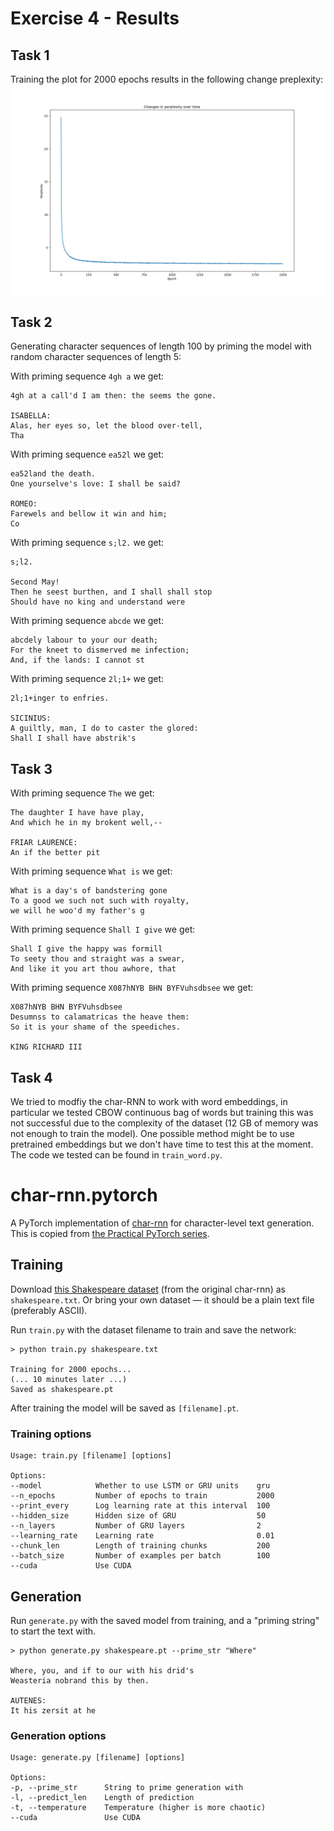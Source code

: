 # Exercise 4 - Results

## Task 1
Training the plot for 2000 epochs results in the following change
preplexity:
![Perplexity1](https://raw.githubusercontent.com/Aleman778/Deep-Learning/master/exercises/exercise4/part1_perplexity_plot.png)

## Task 2
Generating character sequences of length 100 by priming the model with
random character sequences of length 5:

With priming sequence `4gh a` we get:
```
4gh at a call'd I am then: the seems the gone.

ISABELLA:
Alas, her eyes so, let the blood over-tell,
Tha
```

With priming sequence `ea52l` we get:
```
ea52land the death.
One yourselve's love: I shall be said?

ROMEO:
Farewels and bellow it win and him;
Co
```

With priming sequence `s;l2.` we get:
```
s;l2.

Second May!
Then he seest burthen, and I shall shall stop
Should have no king and understand were
```

With priming sequence `abcde` we get:
```
abcdely labour to your our death;
For the kneet to dismerved me infection;
And, if the lands: I cannot st
```

With priming sequence `2l;1+` we get:
```
2l;1+inger to enfries.

SICINIUS:
A guiltly, man, I do to caster the glored:
Shall I shall have abstrik's
```

## Task 3
With priming sequence `The` we get:
```
The daughter I have have play,
And which he in my brokent well,--

FRIAR LAURENCE:
An if the better pit
```

With priming sequence `What is` we get:
```
What is a day's of bandstering gone
To a good we such not such with royalty,
we will he woo'd my father's g
```

With priming sequence `Shall I give` we get:
```
Shall I give the happy was formill
To seety thou and straight was a swear,
And like it you art thou awhore, that
```

With priming sequence `X087hNYB BHN BYFVuhsdbsee` we get:
```
X087hNYB BHN BYFVuhsdbsee
Desumnss to calamatricas the heave them:
So it is your shame of the speediches.

KING RICHARD III
```

## Task 4
We tried to modfiy the char-RNN to work with word embeddings, in particular we tested CBOW continuous bag of words but training this was not successful due to the complexity of the dataset (12 GB of memory was not enough to train the model). One possible method might be to use pretrained embeddings but we don't have time to test this at the moment. The code we tested can be found in `train_word.py`.

# char-rnn.pytorch

A PyTorch implementation of [char-rnn](https://github.com/karpathy/char-rnn) for character-level text generation. This is copied from [the Practical PyTorch series](https://github.com/spro/practical-pytorch/blob/master/char-rnn-generation/char-rnn-generation.ipynb).

## Training

Download [this Shakespeare dataset](https://raw.githubusercontent.com/karpathy/char-rnn/master/data/tinyshakespeare/input.txt) (from the original char-rnn) as `shakespeare.txt`.  Or bring your own dataset &mdash; it should be a plain text file (preferably ASCII).

Run `train.py` with the dataset filename to train and save the network:

```
> python train.py shakespeare.txt

Training for 2000 epochs...
(... 10 minutes later ...)
Saved as shakespeare.pt
```
After training the model will be saved as `[filename].pt`.

### Training options

```
Usage: train.py [filename] [options]

Options:
--model            Whether to use LSTM or GRU units    gru
--n_epochs         Number of epochs to train           2000
--print_every      Log learning rate at this interval  100
--hidden_size      Hidden size of GRU                  50
--n_layers         Number of GRU layers                2
--learning_rate    Learning rate                       0.01
--chunk_len        Length of training chunks           200
--batch_size       Number of examples per batch        100
--cuda             Use CUDA
```

## Generation

Run `generate.py` with the saved model from training, and a "priming string" to start the text with.

```
> python generate.py shakespeare.pt --prime_str "Where"

Where, you, and if to our with his drid's
Weasteria nobrand this by then.

AUTENES:
It his zersit at he
```

### Generation options
```
Usage: generate.py [filename] [options]

Options:
-p, --prime_str      String to prime generation with
-l, --predict_len    Length of prediction
-t, --temperature    Temperature (higher is more chaotic)
--cuda               Use CUDA
```

